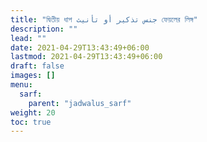 ```yaml
---
title: "দ্বিতীয় ধাপ جنس تذكير أو تأنيث ফেয়লের লিঙ্গ"
description: ""
lead: ""
date: 2021-04-29T13:43:49+06:00
lastmod: 2021-04-29T13:43:49+06:00
draft: false
images: []
menu: 
  sarf:
    parent: "jadwalus_sarf"
weight: 20
toc: true
---
```



